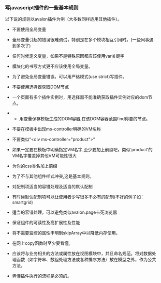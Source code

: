 ### 写javascript插件的一些基本规则
以下说的规则以avalon插件为例（大多数同样适用其他插件）。

- 不要使用全局变量
 - 全局变量引起的错误很难调试，特别是在多个模块相互引用时。(一些同事遇到多次了)
 - 任何时候定义变量，如果不是特殊原因都应该使用var关键字
 - 模块化的书写方式更不应该使用全局变量。
 - 为了避免全局变量错误，可以用严格模式(use strict)写插件。

- 不要使用选择器获取DOM节点
 - 一个页面有多个插件实例时，用选择器不能准确获取插件实例对应的dom节点。
 - - 用变量保存模板生成的DOM容器,在该DOM容器范围find你要的节点。

- 不要在模板中出现ms-controller明确的VM名称
 - 不要类似"&lt;div ms-controller="product"&gt;"
 - 如果一定要在模板中明确指定VM名字,至少要加上前缀吧，类似'product'的VM名字覆盖掉其他VM可能性很大

- 为你的css类名加上前缀
 - 为了不与其他组件样式冲突,这是基本规则。

- 对配制项适当的容错处理及适当的默认配制
 - 有时候默认配制项可以让使用者少写很多不必有的配制(不好的例子如：smartgrid)
 - 适当的容错处理，可以避免类似avalon.page卡死浏览器

- 保证组件的可读性及高扩展性及性能
 - 将不需要监控的属性申明到skipArray中以降低内存使用。
 - 在网上copy函数时至少要看懂。
 - 应该将与业务相关的方法或属性放在视图模块中，并且命名规范。将对数据处理函数（如字符串、数组处理方法或各种排序方法）放在模型之外，作为公共方法。

- 弄懂插件执行的流程是必须的。

